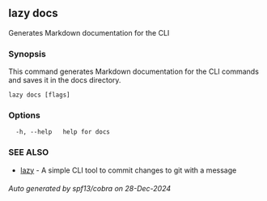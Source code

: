## lazy docs

Generates Markdown documentation for the CLI

### Synopsis

This command generates Markdown documentation for the CLI commands
and saves it in the docs directory.

```
lazy docs [flags]
```

### Options

```
  -h, --help   help for docs
```

### SEE ALSO

* [lazy](lazy.md)	 - A simple CLI tool to commit changes to git with a message

###### Auto generated by spf13/cobra on 28-Dec-2024
